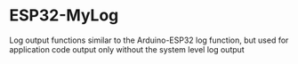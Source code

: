 # ESP32-MyLog
Log output functions similar to the Arduino-ESP32 log function, but used for application code output only without the system level log output 
